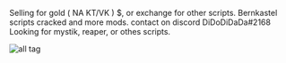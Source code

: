 
Selling for gold ( NA KT/VK ) $, or exchange for other scripts. Bernkastel scripts cracked and more mods. contact on discord DiDoDiDaDa#2168
Looking for mystik, reaper, or othes scripts.




![all tag](https://github.com/DiDoDiDaDa/Scripts/blob/master/scr1.png?raw=true)
